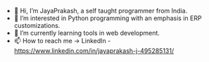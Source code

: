 - 👋 Hi, I’m JayaPrakash, a self taught programmer from India.
- 👀 I’m interested in Python programming with an emphasis in ERP customizations.
- 🌱 I’m currently learning tools in web development.
- 📫 How to reach me -> LinkedIn - https://www.linkedin.com/in/jayaprakash-j-495285131/
